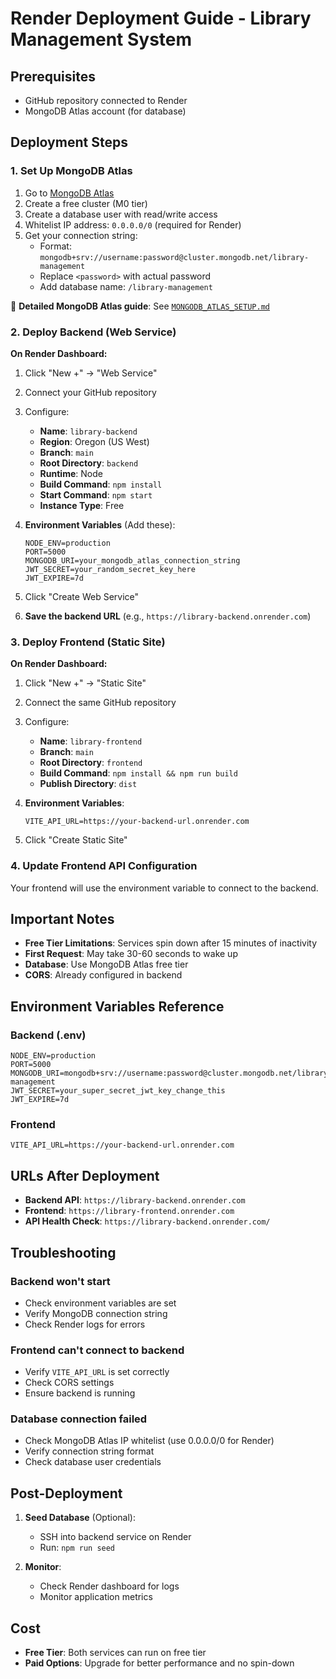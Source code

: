 # Render Deployment Guide - Library Management System

## Prerequisites
- GitHub repository connected to Render
- MongoDB Atlas account (for database)

## Deployment Steps

### 1. Set Up MongoDB Atlas
1. Go to [MongoDB Atlas](https://www.mongodb.com/cloud/atlas)
2. Create a free cluster (M0 tier)
3. Create a database user with read/write access
4. Whitelist IP address: `0.0.0.0/0` (required for Render)
5. Get your connection string:
   - Format: `mongodb+srv://username:password@cluster.mongodb.net/library-management`
   - Replace `<password>` with actual password
   - Add database name: `/library-management`

📖 **Detailed MongoDB Atlas guide**: See [`MONGODB_ATLAS_SETUP.md`](MONGODB_ATLAS_SETUP.md)

### 2. Deploy Backend (Web Service)

**On Render Dashboard:**
1. Click "New +" → "Web Service"
2. Connect your GitHub repository
3. Configure:
   - **Name**: `library-backend`
   - **Region**: Oregon (US West)
   - **Branch**: `main`
   - **Root Directory**: `backend`
   - **Runtime**: Node
   - **Build Command**: `npm install`
   - **Start Command**: `npm start`
   - **Instance Type**: Free

4. **Environment Variables** (Add these):
   ```
   NODE_ENV=production
   PORT=5000
   MONGODB_URI=your_mongodb_atlas_connection_string
   JWT_SECRET=your_random_secret_key_here
   JWT_EXPIRE=7d
   ```

5. Click "Create Web Service"
6. **Save the backend URL** (e.g., `https://library-backend.onrender.com`)

### 3. Deploy Frontend (Static Site)

**On Render Dashboard:**
1. Click "New +" → "Static Site"
2. Connect the same GitHub repository
3. Configure:
   - **Name**: `library-frontend`
   - **Branch**: `main`
   - **Root Directory**: `frontend`
   - **Build Command**: `npm install && npm run build`
   - **Publish Directory**: `dist`

4. **Environment Variables**:
   ```
   VITE_API_URL=https://your-backend-url.onrender.com
   ```

5. Click "Create Static Site"

### 4. Update Frontend API Configuration
Your frontend will use the environment variable to connect to the backend.

## Important Notes

- **Free Tier Limitations**: Services spin down after 15 minutes of inactivity
- **First Request**: May take 30-60 seconds to wake up
- **Database**: Use MongoDB Atlas free tier
- **CORS**: Already configured in backend

## Environment Variables Reference

### Backend (.env)
```env
NODE_ENV=production
PORT=5000
MONGODB_URI=mongodb+srv://username:password@cluster.mongodb.net/library-management
JWT_SECRET=your_super_secret_jwt_key_change_this
JWT_EXPIRE=7d
```

### Frontend
```env
VITE_API_URL=https://your-backend-url.onrender.com
```

## URLs After Deployment
- **Backend API**: `https://library-backend.onrender.com`
- **Frontend**: `https://library-frontend.onrender.com`
- **API Health Check**: `https://library-backend.onrender.com/`

## Troubleshooting

### Backend won't start
- Check environment variables are set
- Verify MongoDB connection string
- Check Render logs for errors

### Frontend can't connect to backend
- Verify `VITE_API_URL` is set correctly
- Check CORS settings
- Ensure backend is running

### Database connection failed
- Check MongoDB Atlas IP whitelist (use 0.0.0.0/0 for Render)
- Verify connection string format
- Check database user credentials

## Post-Deployment

1. **Seed Database** (Optional):
   - SSH into backend service on Render
   - Run: `npm run seed`

2. **Monitor**:
   - Check Render dashboard for logs
   - Monitor application metrics

## Cost
- **Free Tier**: Both services can run on free tier
- **Paid Options**: Upgrade for better performance and no spin-down
